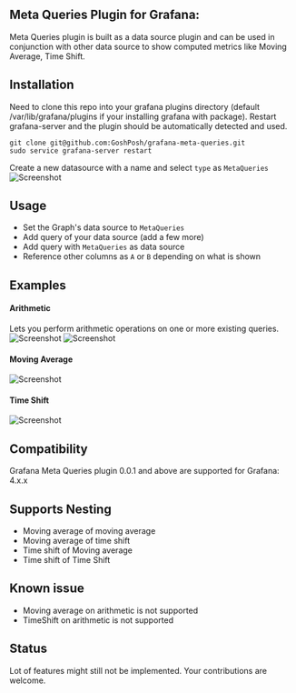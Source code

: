 ## Meta Queries Plugin for Grafana:
Meta Queries plugin is built as a data source plugin and can be used in conjunction with other data source to show computed metrics like Moving Average, Time Shift.
  
## Installation
Need to clone this repo into your grafana plugins directory (default /var/lib/grafana/plugins if your installing grafana with package).
Restart grafana-server and the plugin should be automatically detected and used.

```
git clone git@github.com:GoshPosh/grafana-meta-queries.git
sudo service grafana-server restart
```  

Create a new datasource with a name and select `type` as `MetaQueries`
![Screenshot](https://raw.githubusercontent.com/GoshPosh/grafana-meta-queries/master/img/DataSourceConfig.png?raw=true "DataSource")

## Usage
* Set the Graph's data source to `MetaQueries`
* Add query of your data source (add a few more)
* Add query with `MetaQueries` as data source
* Reference other columns as `A` or `B` depending on what is shown 

## Examples
#### Arithmetic
Lets you perform arithmetic operations on one or more existing queries.
![Screenshot](https://raw.githubusercontent.com/GoshPosh/grafana-meta-queries/master/img/arithmetic-ex1.png?raw=true "Arithmetic Example 1 - Metric * 2")
![Screenshot](https://raw.githubusercontent.com/GoshPosh/grafana-meta-queries/master/img/arithmetic-ex2.png?raw=true "Arithmetic Example 2 - Metric A + Metric B")

#### Moving Average
![Screenshot](https://raw.githubusercontent.com/GoshPosh/grafana-meta-queries/master/img/moving_average-ex1.png?raw=true "Moving Average Example 1 - 7 period moving average of Metric A ")

#### Time Shift
![Screenshot](https://raw.githubusercontent.com/GoshPosh/grafana-meta-queries/master/img/time_shift-ex1.png?raw=true "Time Shift Example 1 - 1 period timeshift of Metric A ")


## Compatibility
Grafana Meta Queries plugin 0.0.1 and above are supported for Grafana: 4.x.x


## Supports Nesting 
* Moving average of moving average
* Moving average of time shift
* Time shift of Moving average 
* Time shift of Time Shift

## Known issue
* Moving average on arithmetic is not supported
* TimeShift on arithmetic is not supported


## Status
Lot of features might still not be implemented. Your contributions are welcome.

